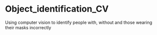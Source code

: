 # Object_identification_CV
Using computer vision to identify people with, without and those wearing their masks incorrectly
